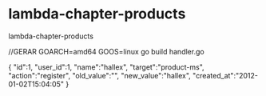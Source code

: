 # lambda-chapter-products
lambda-chapter-products

//GERAR
GOARCH=amd64 GOOS=linux go build handler.go


{
	"id":1,
	"user_id":1,
	"name":"hallex",
	"target":"product-ms",
	"action":"register",
	"old_value":"",
	"new_value":"hallex",
	"created_at":"2012-01-02T15:04:05"
 }